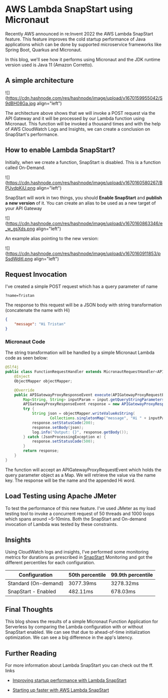 # AWS Lambda SnapStart using Micronaut

Recently AWS announced in re:Invent 2022 the AWS Lambda SnapStart feature. This feature improves the cold startup performance of Java applications which can be done by supported microservice frameworks like Spring Boot, Quarkus and Micronaut.

In this blog, we'll see how it performs using Micronaut and the JDK runtime version used is Java 11 (Amazon Corretto).

## A simple architecture

![](https://cdn.hashnode.com/res/hashnode/image/upload/v1670159955042/S9dBH08Ga.jpg align="left")

The architecture above shows that we will invoke a POST request via the API Gateway and it will be processed by our Lambda function using Micronaut. This function will be invoked a thousand times and with the help of AWS CloudWatch Logs and Insights, we can create a conclusion on SnapStart's performance.

## How to enable Lambda SnapStart?

Initially, when we create a function, SnapStart is disabled. This is a function called On-Demand.

![](https://cdn.hashnode.com/res/hashnode/image/upload/v1670160580267/BPUvdpKiU.png align="left")

SnapStart will work in two things, you should **Enable SnapStart** and **publish a new version** of it. You can create an alias to be used as a new target of your API Gateway

![](https://cdn.hashnode.com/res/hashnode/image/upload/v1670160863346/e_w_gsXds.png align="left")

An example alias pointing to the new version:

![](https://cdn.hashnode.com/res/hashnode/image/upload/v1670160911853/pSsdWditI.png align="left")

## Request Invocation

I've created a simple POST request which has a query parameter of name

`?name=Tristan`

The response to this request will be a JSON body with string transformation (concatenate the name with Hi)

```json
{
    "message": "Hi Tristan"
}
```

### Micronaut Code

The string transformation will be handled by a simple Micronaut Lambda code as seen below:

```java
@Slf4j
public class FunctionRequestHandler extends MicronautRequestHandler<APIGatewayProxyRequestEvent, APIGatewayProxyResponseEvent> {
    @Inject
    ObjectMapper objectMapper;

    @Override
    public APIGatewayProxyResponseEvent execute(APIGatewayProxyRequestEvent input) {
        Map<String, String> inputParam = input.getQueryStringParameters();
        APIGatewayProxyResponseEvent response = new APIGatewayProxyResponseEvent();
        try {
            String json = objectMapper.writeValueAsString(
                    Collections.singletonMap("message", "Hi " + inputParam.get("name")));
            response.setStatusCode(200);
            response.setBody(json);
            log.info("Output: {}", response.getBody());
        } catch (JsonProcessingException e) {
            response.setStatusCode(500);
        }
        return response;
    }
}
```

The function will accept an APIGatewayProxyRequestEvent which holds the query parameter object as a Map. We will retrieve the value via the name key. The response will be the name and the appended Hi word.

## Load Testing using Apache JMeter

To test the performance of this new feature. I've used JMeter as my load testing tool to invoke a concurrent request of 50 threads and 1000 loops which spans around ~5-10mins. Both the SnapStart and On-demand invocation of Lambda was tested by these constraints.

## Insights

Using CloudWatch logs and insights, I've performed some monitoring metrics for durations as prescribed in [SnapStart](https://docs.aws.amazon.com/lambda/latest/dg/snapstart-monitoring.html) Monitoring and got the different percentiles for each configuration.

| Configuration | 50th percentile | 99.9th percentile |
| --- | --- | --- |
| Standard (On-demand) | 3077.39ms | 3278.32ms |
| SnapStart - Enabled | 482.11ms | 678.03ms |

## Final Thoughts

This blog shows the results of a simple Micronaut Function Application for Serverless by comparing the Lambda configuration with or without SnapStart enabled. We can see that due to ahead-of-time initialization optimization. We can see a big difference in the app's latency.

## Further Reading

For more information about Lambda SnapStart you can check out the ff. links

*   [Improving startup performance with Lambda SnapStart](https://docs.aws.amazon.com/lambda/latest/dg/snapstart.html)
    
*   [Starting up faster with AWS Lambda SnapStart](https://aws.amazon.com/blogs/compute/starting-up-faster-with-aws-lambda-snapstart/)